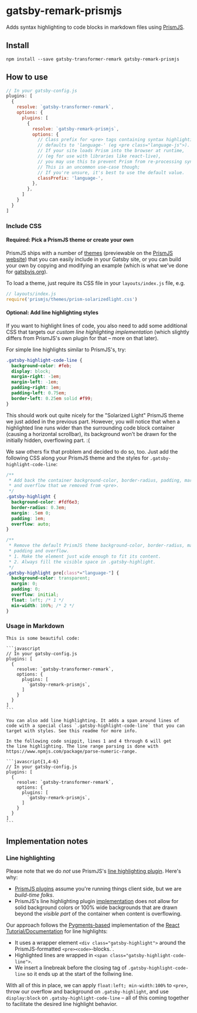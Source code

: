 # gatsby-remark-prismjs

Adds syntax highlighting to code blocks in markdown files using [PrismJS](http://prismjs.com/).

## Install

`npm install --save gatsby-transformer-remark gatsby-remark-prismjs`

## How to use

```javascript
// In your gatsby-config.js
plugins: [
  {
    resolve: `gatsby-transformer-remark`,
    options: {
      plugins: [
        {
          resolve: `gatsby-remark-prismjs`,
          options: {
            // Class prefix for <pre> tags containing syntax highlighting;
            // defaults to 'language-' (eg <pre class="language-js">).
            // If your site loads Prism into the browser at runtime,
            // (eg for use with libraries like react-live),
            // you may use this to prevent Prism from re-processing syntax.
            // This is an uncommon use-case though;
            // If you're unsure, it's best to use the default value.
            classPrefix: 'language-',
          },
        },
      ]
    }
  }
]
```

### Include CSS

#### Required: Pick a PrismJS theme or create your own

PrismJS ships with a number of [themes](https://github.com/PrismJS/prism/tree/1d5047df37aacc900f8270b1c6215028f6988eb1/themes) (previewable on the [PrismJS website](http://prismjs.com/)) that you can easily include in your Gatsby site, or you can build your own by copying and modifying an example (which is what we've done for [gatsbyjs.org](https://gatsbyjs.org)).

To load a theme, just require its CSS file in your `layouts/index.js` file, e.g.

```javascript
// layouts/index.js
require('prismjs/themes/prism-solarizedlight.css')
```

#### Optional: Add line highlighting styles

If you want to highlight lines of code, you also need to add some additional CSS that targets our *custom line highlighting implementation* (which slightly differs from PrismJS's own plugin for that – more on that later).

For simple line highlights similar to PrismJS's, try:

```css
.gatsby-highlight-code-line {
  background-color: #feb;
  display: block;
  margin-right: -1em;
  margin-left: -1em;
  padding-right: 1em;
  padding-left: 0.75em;
  border-left: 0.25em solid #f99;
}
```

This should work out quite nicely for the "Solarized Light" PrismJS theme we just added in the previous part. However, you will notice that when a highlighted line runs wider than the surrounding code block container (causing a horizontal scrollbar), its background won't be drawn for the initially hidden, overflowing part. :(

We saw others fix that problem and decided to do so, too. Just add the following CSS along your PrismJS theme and the styles for `.gatsby-highlight-code-line`:

```css
/**
 * Add back the container background-color, border-radius, padding, margin
 * and overflow that we removed from <pre>.
 */
.gatsby-highlight {
  background-color: #fdf6e3;
  border-radius: 0.3em;
  margin: .5em 0;
  padding: 1em;
  overflow: auto;
}

/**
 * Remove the default PrismJS theme background-color, border-radius, margin,
 * padding and overflow.
 * 1. Make the element just wide enough to fit its content.
 * 2. Always fill the visible space in .gatsby-highlight.
 */
.gatsby-highlight pre[class*="language-"] {
  background-color: transparent;
  margin: 0;
  padding: 0;
  overflow: initial;
  float: left; /* 1 */
  min-width: 100%; /* 2 */
}
```

### Usage in Markdown

    This is some beautiful code:
    
    ```javascript
    // In your gatsby-config.js
    plugins: [
      {
        resolve: `gatsby-transformer-remark`,
        options: {
          plugins: [
            `gatsby-remark-prismjs`,
          ]
        }
      }
    ]
    ```
    
    You can also add line highlighting. It adds a span around lines of
    code with a special class `.gatsby-highlight-code-line` that you can
    target with styles. See this readme for more info.
    
    In the following code snippit, lines 1 and 4 through 6 will get
    the line highlighting. The line range parsing is done with
    https://www.npmjs.com/package/parse-numeric-range.
    
    ```javascript{1,4-6}
    // In your gatsby-config.js
    plugins: [
      {
        resolve: `gatsby-transformer-remark`,
        options: {
          plugins: [
            `gatsby-remark-prismjs`,
          ]
        }
      }
    ]
    ```
    

## Implementation notes

### Line highlighting

Please note that we do *not* use PrismJS's [line highlighting plugin](http://prismjs.com/plugins/line-highlight/). Here's why:

* [PrismJS plugins](http://prismjs.com/#plugins) assume you're running things client side, but we are *build-time folks*.
* PrismJS's line highlighting plugin [implementation](https://github.com/PrismJS/prism/tree/8eb0ab6f76484ca47fa7acbf77657fab17b03ca7/plugins/line-highlight) does not allow for solid background colors or 100% wide backgrounds that are drawn beyond the *visible part* of the container when content is overflowing.

Our approach follows the [Pygments-based](https://github.com/facebook/react/blob/00ba97a354e841701b4b83983c3a3904895e7b87/docs/_config.yml#L10) implementation of the [React Tutorial/Documentation](https://facebook.github.io/react/tutorial/tutorial.html) for line highlights:

* It uses a wrapper element `<div class="gatsby-highlight">` around the PrismJS-formatted `<pre><code>`-blocks.`.
* Highlighted lines are wrapped in `<span class="gatsby-highlight-code-line">`.
* We insert a linebreak before the closing tag of `.gatsby-highlight-code-line` so it ends up at the start of the follwing line.

With all of this in place, we can apply `float:left; min-width:100%` to `<pre>`, throw our overflow and background on `.gatsby-highlight`, and use `display:block` on `.gatsby-highlight-code-line` – all of this coming together to facilitate the desired line highlight behavior.